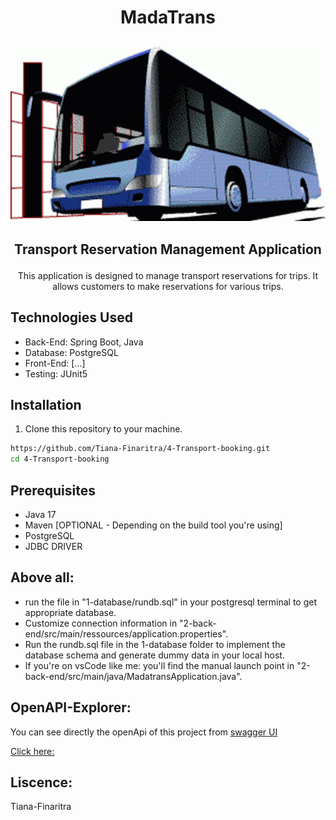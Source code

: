 # <p align="center"> MadaTrans</p>

<p align="center">
  <img src="0-public/MadaTrans.gif" alt="MadaTrans">
</p>

## <p align="center"> Transport Reservation Management Application </p>

<p align="center"> 
    This application is designed to manage transport reservations for trips. 
    It allows customers to make reservations for various trips.
</p>

## Technologies Used

- Back-End: Spring Boot, Java
- Database: PostgreSQL
- Front-End: [...]
- Testing: JUnit5

## Installation

1. Clone this repository to your machine.

```sh
https://github.com/Tiana-Finaritra/4-Transport-booking.git
cd 4-Transport-booking
```

## Prerequisites

- Java 17
- Maven [OPTIONAL - Depending on the build tool you're using]
- PostgreSQL    
- JDBC DRIVER

## Above all:
- run the file in "1-database/rundb.sql" in your postgresql terminal to get appropriate database.
- Customize connection information in "2-back-end/src/main/ressources/application.properties".
- Run the rundb.sql file in the 1-database folder to implement the database schema 
and generate dummy data in your local host.
- If you're on vsCode like me: you'll find the manual launch point 
in "2-back-end/src/main/java/MadatransApplication.java".

## OpenAPI-Explorer:
You can see directly the openApi of this project from [swagger UI](https://petstore.swagger.io/?url=https://gist.githubusercontent.com/Tiana-Finaritra/ea2f605bd57a27e27b17c4232ed45763/raw/05f8f2ff5679de8e97849b27a13492848756e49e/openAPI-MadaTrans.yaml)

[Click here:](https://petstore.swagger.io/?url=https://gist.githubusercontent.com/Tiana-Finaritra/ea2f605bd57a27e27b17c4232ed45763/raw/05f8f2ff5679de8e97849b27a13492848756e49e/openAPI-MadaTrans.yaml)

## Liscence:
 Tiana-Finaritra
